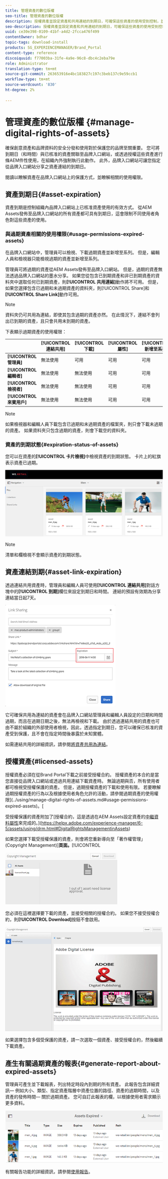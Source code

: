 ```yaml
---
title: 管理資產的數位版權
seo-title: 管理資產的數位版權
description: 授權資產並設定資產和共用連結的到期日，可確保這些資產的使用受到控制，並保障其安全。
seo-description: 授權資產並設定資產和共用連結的到期日，可確保這些資產的使用受到控制，並保障其安全。
uuid: ce30e398-0109-41bf-a4d2-2fcca476f499
contentOwner: bdhar
topic-tags: download-install
products: SG_EXPERIENCEMANAGER/Brand_Portal
content-type: reference
discoiquuid: f77003ba-31fe-4a9e-96c8-dbc4c2eba79e
role: Administrator
translation-type: tm+mt
source-git-commit: 263653916e4bc183827c197c3beb137c9e59ccb1
workflow-type: tm+mt
source-wordcount: '830'
ht-degree: 2%

---
```



# 管理資產的數位版權 {#manage-digital-rights-of-assets}

確保創意資產和品牌資料的安全分發和使用對於保護您的品牌至關重要。 您可將到期日（和時間）與已核准的資產關聯至品牌入口網站，或透過授權這些資產進行條AEM件性使用，在組織內外強制執行此動作。 此外，品牌入口網站可讓您指定從品牌入口網站分享之資產連結的到期日。

閱讀以瞭解資產在品牌入口網站上的保護方式，並瞭解相關的使用權限。

## 資產到期日{#asset-expiration}

資產到期是控制組織內品牌入口網站上已核准資產使用的有效方式。 從AEM Assets發佈至品牌入口網站的所有資產都可具有到期日，這會限制不同使用者角色對這些資產的使用。

### 與過期資產相關的使用權限{#usage-permissions-expired-assets}

在品牌入口網站中，管理員可以檢視、下載過期資產並新增至系列。 但是，編輯人員和檢視器只能檢視過期的資產並新增至系列。

管理員可將過期的資產從AEM Assets發佈至品牌入口網站。 但是，過期的資產無法透過品牌入口網站的墨水分享。 如果您從包含已到期資產和非已到期資產的資料夾中選取任何已到期資產，則&#x200B;**[!UICONTROL 共用連結]**&#x200B;動作將不可用。 但是，如果您選擇包含已過期和未過期資產的資料夾，則[!UICONTROL Share]和&#x200B;**[!UICONTROL Share Link]**&#x200B;動作可用。

>[!NOTE]
>
>資料夾仍可共用為連結，即使其包含過期的資產亦然。 在此情況下，連結不會列出已到期的資產，且只會共用未到期的資產。

下表顯示過期資產的使用權限：

|  | **[!UICONTROL 連結共用]** | **[!UICONTROL 下載]** | **[!UICONTROL 屬性]** | **[!UICONTROL 新增至系列]** | **[!UICONTROL 刪除]** |
|---|---|---|---|---|---|
| **[!UICONTROL 管理員]** | 無法使用 | 可用 | 可用 | 可用 | 可用 |
| **[!UICONTROL 編輯者]** | 無法使用 | 無法使用 | 可用 | 可用 | 無法使用 |
| **[!UICONTROL 檢視者]** | 無法使用 | 無法使用 | 可用 | 可用 | 無法使用 |
| **[!UICONTROL 來賓用戶]** | 無法使用 | 無法使用 | 可用 | 可用 | 無法使用 |

>[!NOTE]
>
>如果檢視器和編輯人員下載包含已過期和未過期資產的檔案夾，則只會下載未過期的資產。 如果資料夾只包含過期的資產，則會下載空的資料夾。

### 資產的到期狀態{#expiration-status-of-assets}

您可以在資產的&#x200B;**[!UICONTROL 卡片檢視]**&#x200B;中檢視資產的到期狀態。 卡片上的紅旗表示資產已過期。

![](assets/expired_assets_cardview.png)

>[!NOTE]
>
>清單和欄檢視不會顯示資產的到期狀態。

## 資產連結到期{#asset-link-expiration}

透過連結共用資產時，管理員和編輯人員可使用&#x200B;**[!UICONTROL 連結共用]**&#x200B;對話方塊中的&#x200B;**[!UICONTROL 到期]**&#x200B;欄位來設定到期日和時間。 連結的預設有效期為分享連結當日起7天。

![](assets/asset-link-sharing.png)

它可確保共用為連結的資產會在品牌入口網站管理員和編輯人員設定的日期和時間過期，而且在過期日期之後，無法再檢視和下載。 由於透過連結共用的資產也可由不屬於組織的外部使用者檢視，因此，透過指定到期日，您可以確保已核准的資產受到保護，且不會在指定時間後暴露於未知實體。

如需連結共用的詳細資訊，請參閱[將資產共用為連結](../using/brand-portal-link-share.md)。

## 授權資產{#licensed-assets}

授權資產必須在從Brand Portal下載之前接受授權合約。 授權資產的本合約是當您直接從品牌入口網站或透過共用連結下載資產時。 無論過期與否，所有使用者都可檢視受授權保護的資產。 但是，過期授權資產的下載和使用有限。 若要瞭解過期授權資產的行為以及根據使用者角色允許的活動，請參閱過期資產的使用權限](../using/manage-digital-rights-of-assets.md#usage-permissions-expired-assets)。[

受授權保護的資產附加了[授權合約，這是透過在AEM Assets設定資產的[中繼資料屬性](https://helpx.adobe.com/experience-manager/6-5/assets/using/drm.html#DigitalRightsManagementinAssets)來完成的。](https://helpx.adobe.com/experience-manager/6-5/assets/using/drm.html#DigitalRightsManagementinAssets)

如果您選擇下載受授權保護的資產，則會將您重新導向至「著作權管理」(Copyright Management)]**頁面。**[!UICONTROL 

![](assets/asset-copyright-mgmt.png)

您必須在這裡選擇要下載的資產，並接受相關的授權合約。 如果您不接受授權合約，則&#x200B;**[!UICONTROL Download]**&#x200B;按鈕不會啟用。

![](assets/licensed-asset-download-2.png)

如果選擇包含多個受保護的資產，請一次選取一個資產、接受授權合約，然後繼續下載資產。

## 產生有關過期資產的報表{#generate-report-about-expired-assets}

管理員可產生並下載報表，列出特定時段內到期的所有資產。 此報告包含詳細資訊— 例如大小、類型、指定資產階層中資產位置的路徑、資產的過期時間，以及資產的發佈時間— 關於過期資產。 您可自訂此報表的欄，以根據使用者需求顯示更多資料。

![](assets/assets-expired.png)

有關報告功能的詳細資訊，請參閱[使用報告](../using/brand-portal-reports.md#work-with-reports)。
